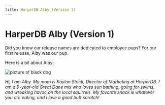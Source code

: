 ```yaml
---
title: HarperDB Alby (Version 1)
---
```


# HarperDB Alby (Version 1)

Did you know our release names are dedicated to employee pups? For our first release, Alby was our pup.

Here is a bit about Alby:

![picture of black dog](/img/v4.5/dogs/alby.webp)

_Hi, I am Alby. My mom is Kaylan Stock, Director of Marketing at HarperDB. I am a 9-year-old Great Dane mix who loves sun bathing, going for swims, and wreaking havoc on the local squirrels. My favorite snack is whatever you are eating, and I love a good butt scratch!_
